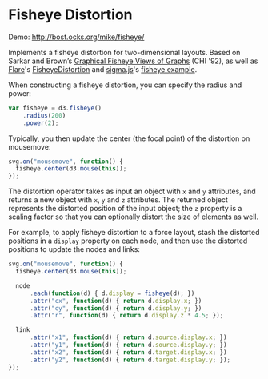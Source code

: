 # Fisheye Distortion

Demo: <http://bost.ocks.org/mike/fisheye/>

Implements a fisheye distortion for two-dimensional layouts. Based on Sarkar and Brown’s [Graphical Fisheye Views of Graphs](http://dl.acm.org/citation.cfm?id=142763) (CHI '92), as well as [Flare](http://flare.prefuse.org/)'s [FisheyeDistortion](http://flare.prefuse.org/api/flare/vis/operator/distortion/FisheyeDistortion.html) and [sigma.js](http://sigmajs.org/)'s [fisheye example](http://sigmajs.org/examples/a_plugin_example_advanced.html).

When constructing a fisheye distortion, you can specify the radius and power:

```js
var fisheye = d3.fisheye()
    .radius(200)
    .power(2);
```

Typically, you then update the center (the focal point) of the distortion on mousemove:

```js
svg.on("mousemove", function() {
  fisheye.center(d3.mouse(this));
});
```

The distortion operator takes as input an object with `x` and `y` attributes, and returns a new object with `x`, `y` and `z` attributes. The returned object represents the distorted position of the input object; the `z` property is a scaling factor so that you can optionally distort the size of elements as well.

For example, to apply fisheye distortion to a force layout, stash the distorted positions in a `display` property on each node, and then use the distorted positions to update the nodes and links:

```js
svg.on("mousemove", function() {
  fisheye.center(d3.mouse(this));

  node
      .each(function(d) { d.display = fisheye(d); })
      .attr("cx", function(d) { return d.display.x; })
      .attr("cy", function(d) { return d.display.y; })
      .attr("r", function(d) { return d.display.z * 4.5; });

  link
      .attr("x1", function(d) { return d.source.display.x; })
      .attr("y1", function(d) { return d.source.display.y; })
      .attr("x2", function(d) { return d.target.display.x; })
      .attr("y2", function(d) { return d.target.display.y; });
});
```
